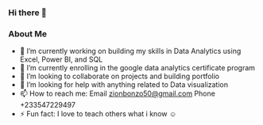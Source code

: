 ### Hi there 👋


### About Me

- 🔭 I’m currently working on building my skills in Data Analytics using Excel, Power BI, and SQL
- 🌱 I’m currently enrolling in the google data analytics certificate program
- 👯 I’m looking to collaborate on projects and building portfolio
- 🤔 I’m looking for help with anything related to Data visualization
- 📫 How to reach me: Email zionbonzo50@gmail.com  Phone +233547229497
- ⚡ Fun fact: I love to teach others what i know ☺

